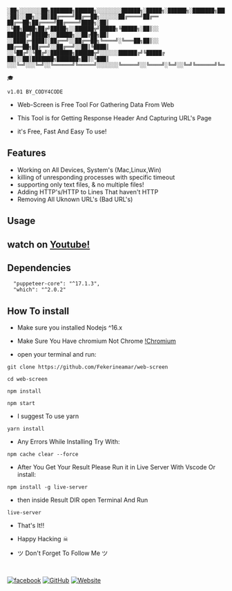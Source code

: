 ```
░██╗░░░░░░░██╗███████╗██████╗░░░░░░░░██████╗░█████╗░██████╗░███████╗███████╗███╗░░██╗
░██║░░██╗░░██║██╔════╝██╔══██╗░░░░░░██╔════╝██╔══   ██╔══██╗██╔════╝██╔════╝████╗░██║
░╚██╗████╗██╔╝█████╗░░██████╦╝█████╗╚█████╗░██║░░   ██████╔╝█████╗░░█████╗░░██╔██╗██║
░░████╔═████║░██╔══╝░░██╔══██╗╚════╝░╚═══██╗██║░░   ██╔══██╗██╔══╝░░██╔══╝░░██║╚████║
░░╚██╔╝░╚██╔╝░███████╗██████╦╝░░░░░░██████╔╝╚█████╔ ██║░░██║███████╗███████╗██║░╚███║
░░░╚═╝░░░╚═╝░░╚══════╝╚═════╝░░░░░░░╚═════╝░░╚════╝░╚═╝░░╚═╝╚══════╝╚══════╝╚═╝░░╚══╝	
                                                                               🎓
                                                                   v1.01 BY_CODY4CODE
```

- Web-Screen is Free Tool For Gathering Data From Web

- This Tool is for Getting Response Header And Capturing URL's Page 

- it's Free, Fast And Easy To use!

## Features

  - Working on All Devices, System's (Mac,Linux,Win)
  - killing of unresponding processes with specific timeout
  - supporting only text files, & no multiple files!
  - Adding HTTP's/HTTP to Lines That haven't HTTP
  - Removing All Uknown URL's (Bad URL's)

## Usage

## watch on [Youtube!](https://www.youtube.com/watch?v=g8Pbt9X-WCg)

## Dependencies

```
  "puppeteer-core": "^17.1.3",
  "which": "^2.0.2"
```

## How To install

- Make sure you installed Nodejs ^16.x 

- Make Sure You Have chromium Not Chrome [!Chromium](https://www.chromium.org/getting-involved/download-chromium/)

- open your terminal and run:

```
git clone https://github.com/Fekerineamar/web-screen
```
```
cd web-screen
```
```
npm install
```
```
npm start
```
- I suggest To use yarn 

```
yarn install
```

- Any Errors While Installing Try With:

```
npm cache clear --force
``` 

- After You Get Your Result Please Run it in Live Server With Vscode Or install:

```
npm install -g live-server
```

- then inside Result DIR open Terminal And Run
```
live-server
```

- That's It!!

- Happy Hacking ☠

- ツ Don't Forget To Follow Me ツ
<br>

[![facebook](https://img.shields.io/badge/-Facebook-1877F2?style=for-the-badge&logo=Figma&logoColor=eeffff)](https://www.facebook.com/cody4code)
[![GitHub](https://img.shields.io/badge/-GitHub-181717?style=for-the-badge&logo=GitHub&logoColor=eeffff)](https://github.com/FekerineAmar/)
[![Website](https://img.shields.io/badge/-Website-181717?style=for-the-badge&logo=Internet-Archive&logoColor=eeffff)](https://cody4code.ga/)
